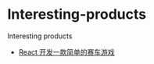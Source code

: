 # Interesting-products
Interesting products

 * [React 开发一款简单的赛车游戏](https://blog.coding.net/blog/react-simple-game)
